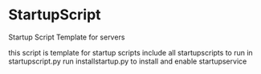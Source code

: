# StartupScript
Startup Script Template for servers

this script is template for startup scripts
include all startupscripts to run in startupscript.py
run installstartup.py to install and enable startupservice

